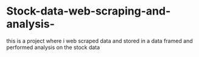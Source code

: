 # Stock-data-web-scraping-and-analysis-
this is a project where i web scraped data and stored in a data framed and performed analysis on the  stock data 
